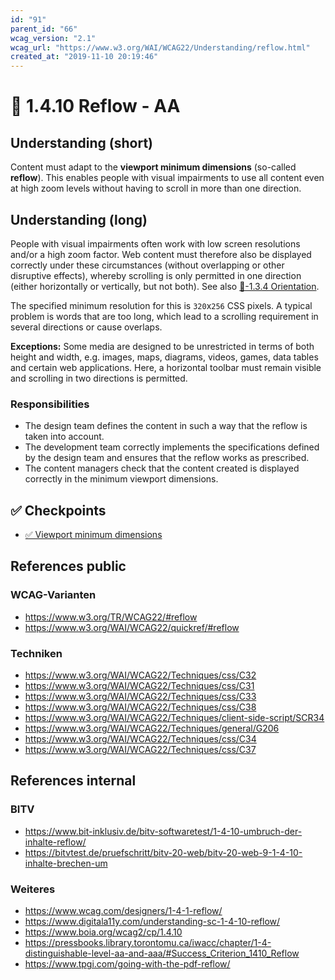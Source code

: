 ```yaml
---
id: "91"
parent_id: "66"
wcag_version: "2.1"
wcag_url: "https://www.w3.org/WAI/WCAG22/Understanding/reflow.html"
created_at: "2019-11-10 20:19:46"
---
```


# 📜 1.4.10 Reflow - AA

## Understanding (short)

Content must adapt to the **viewport minimum dimensions** (so-called **reflow**). This enables people with visual impairments to use all content even at high zoom levels without having to scroll in more than one direction.

## Understanding (long)

People with visual impairments often work with low screen resolutions and/or a high zoom factor. Web content must therefore also be displayed correctly under these circumstances (without overlapping or other disruptive effects), whereby scrolling is only permitted in one direction (either horizontally or vertically, but not both). See also [📜-1.3.4 Orientation](/en/wcag/1.3.4-orientation).

The specified minimum resolution for this is `320`x`256` CSS pixels. A typical problem is words that are too long, which lead to a scrolling requirement in several directions or cause overlaps.

**Exceptions:** Some media are designed to be unrestricted in terms of both height and width, e.g. images, maps, diagrams, videos, games, data tables and certain web applications. Here, a horizontal toolbar must remain visible and scrolling in two directions is permitted.

### Responsibilities

- The design team defines the content in such a way that the reflow is taken into account.
- The development team correctly implements the specifications defined by the design team and ensures that the reflow works as prescribed.
- The content managers check that the content created is displayed correctly in the minimum viewport dimensions.

## ✅ Checkpoints

- [✅ Viewport minimum dimensions](viewport-minimum-dimensions)

## References public

### WCAG-Varianten
- <https://www.w3.org/TR/WCAG22/#reflow>
- <https://www.w3.org/WAI/WCAG22/quickref/#reflow>

### Techniken
- <https://www.w3.org/WAI/WCAG22/Techniques/css/C32>
- <https://www.w3.org/WAI/WCAG22/Techniques/css/C31>
- <https://www.w3.org/WAI/WCAG22/Techniques/css/C33>
- <https://www.w3.org/WAI/WCAG22/Techniques/css/C38>
- <https://www.w3.org/WAI/WCAG22/Techniques/client-side-script/SCR34>
- <https://www.w3.org/WAI/WCAG22/Techniques/general/G206>
- <https://www.w3.org/WAI/WCAG22/Techniques/css/C34>
- <https://www.w3.org/WAI/WCAG22/Techniques/css/C37>

## References internal

### BITV
- <https://www.bit-inklusiv.de/bitv-softwaretest/1-4-10-umbruch-der-inhalte-reflow/>
- <https://bitvtest.de/pruefschritt/bitv-20-web/bitv-20-web-9-1-4-10-inhalte-brechen-um>

### Weiteres
- <https://www.wcag.com/designers/1-4-1-reflow/>
- <https://www.digitala11y.com/understanding-sc-1-4-10-reflow/>
- <https://www.boia.org/wcag2/cp/1.4.10>
- <https://pressbooks.library.torontomu.ca/iwacc/chapter/1-4-distinguishable-level-aa-and-aaa/#Success_Criterion_1410_Reflow>
- <https://www.tpgi.com/going-with-the-pdf-reflow/>